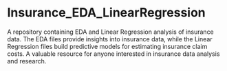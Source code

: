 # Insurance_EDA_LinearRegression
A repository containing EDA and Linear Regression analysis of insurance data. The EDA files provide insights into insurance data, while the Linear Regression files build predictive models for estimating insurance claim costs. A valuable resource for anyone interested in insurance data analysis and research.

